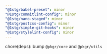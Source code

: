 ```yaml
---
"@1stg/babel-preset": minor
"@1stg/commitlint-config": minor
"@1stg/nano-staged": minor
"@1stg/postcss-config": minor
"@1stg/simple-git-hooks": minor
"@1stg/stylelint-config": minor
---
```


chore(deps): bump `@pkgr/core` and `@pkgr/utils`
